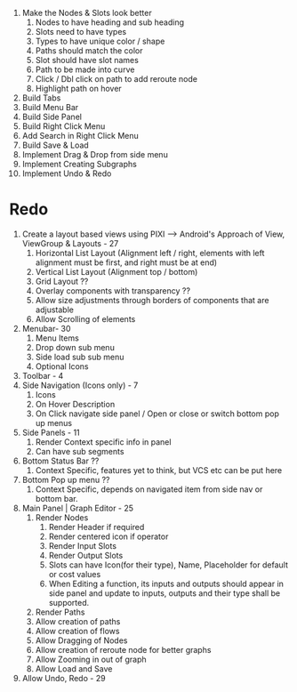 1. Make the Nodes & Slots look better
   1. Nodes to have heading and sub heading
   2. Slots need to have types
   3. Types to have unique color / shape
   4. Paths should match the color
   5. Slot should have slot names
   6. Path to be made into curve
   7. Click / Dbl click on path to add reroute node
   8. Highlight path on hover
2. Build Tabs
3. Build Menu Bar
4. Build Side Panel
5. Build Right Click Menu
6. Add Search in Right Click Menu
7. Build Save & Load
8. Implement Drag & Drop from side menu
9. Implement Creating Subgraphs
10. Implement Undo & Redo

# Redo

1. Create a layout based views using PIXI --> Android's Approach of View, ViewGroup & Layouts - 27
   1. Horizontal List Layout (Alignment left / right, elements with left alignment must be first, and right must be at end)
   2. Vertical List Layout (Alignment top / bottom)
   3. Grid Layout ??
   4. Overlay components with transparency ??
   5. Allow size adjustments through borders of components that are adjustable
   6. Allow Scrolling of elements
2. Menubar- 30
   1. Menu Items
   2. Drop down sub menu
   3. Side load sub sub menu
   4. Optional Icons
3. Toolbar - 4
4. Side Navigation (Icons only) - 7
   1. Icons
   2. On Hover Description
   3. On Click navigate side panel / Open or close or switch bottom pop up menus
5. Side Panels - 11
   1. Render Context specific info in panel
   2. Can have sub segments
6. Bottom Status Bar ??
   1. Context Specific, features yet to think, but VCS etc can be put here
7. Bottom Pop up menu ??
   1. Context Specific, depends on navigated item from side nav or bottom bar.
8. Main Panel | Graph Editor - 25
   1. Render Nodes
      1. Render Header if required
      2. Render centered icon if operator
      3. Render Input Slots
      4. Render Output Slots
      5. Slots can have Icon(for their type), Name, Placeholder for default or cost values
      6. When Editing a function, its inputs and outputs should appear in side panel and update to inputs, outputs and their type shall be supported.
   2. Render Paths
   3. Allow creation of paths
   4. Allow creation of flows
   5. Allow Dragging of Nodes
   6. Allow creation of reroute node for better graphs
   7. Allow Zooming in out of graph
   8. Allow Load and Save
9. Allow Undo, Redo - 29